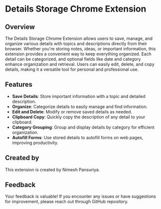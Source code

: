 # Details Storage Chrome Extension

## Overview

The Details Storage Chrome Extension allows users to save, manage, and organize various details with topics and descriptions directly from their browser. Whether you're storing notes, ideas, or important information, this extension provides a convenient way to keep everything organized. Each detail can be categorized, and optional fields like date and category enhance organization and retrieval. Users can easily edit, delete, and copy details, making it a versatile tool for personal and professional use.

## Features

- **Save Details**: Store important information with a topic and detailed description.
- **Organize**: Categorize details to easily manage and find information.
- **Edit and Delete**: Modify or remove saved details as needed.
- **Clipboard Copy**: Quickly copy the description of any detail to your clipboard.
- **Category Grouping**: Group and display details by category for efficient organization.
- **Autofill Forms**: Use stored details to autofill forms on web pages, improving productivity.

## Created by

This extension is created by Nimesh Pansuriya.

## Feedback

Your feedback is valuable! If you encounter any issues or have suggestions for improvement, please reach out through GitHub repository.
